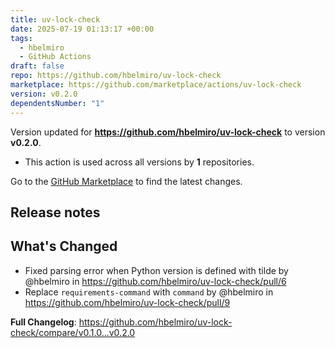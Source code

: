 ```yaml
---
title: uv-lock-check
date: 2025-07-19 01:13:17 +00:00
tags:
  - hbelmiro
  - GitHub Actions
draft: false
repo: https://github.com/hbelmiro/uv-lock-check
marketplace: https://github.com/marketplace/actions/uv-lock-check
version: v0.2.0
dependentsNumber: "1"
---
```



Version updated for **https://github.com/hbelmiro/uv-lock-check** to version **v0.2.0**.
- This action is used across all versions by **1** repositories.

Go to the [GitHub Marketplace](https://github.com/marketplace/actions/uv-lock-check) to find the latest changes.

## Release notes

## What's Changed
* Fixed parsing error when Python version is defined with tilde by @hbelmiro in https://github.com/hbelmiro/uv-lock-check/pull/6
* Replace `requirements-command` with `command` by @hbelmiro in https://github.com/hbelmiro/uv-lock-check/pull/9


**Full Changelog**: https://github.com/hbelmiro/uv-lock-check/compare/v0.1.0...v0.2.0

